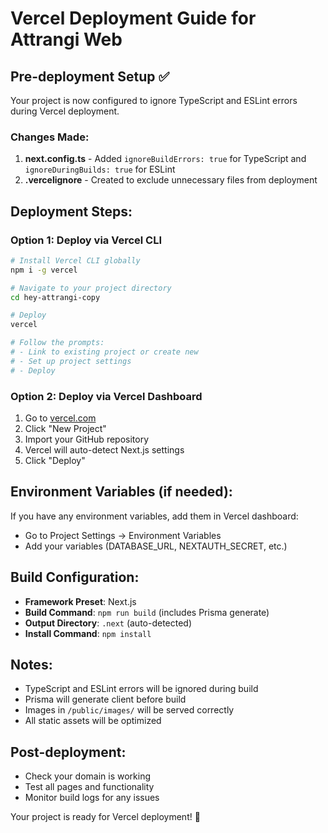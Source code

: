 # Vercel Deployment Guide for Attrangi Web

## Pre-deployment Setup ✅

Your project is now configured to ignore TypeScript and ESLint errors during Vercel deployment.

### Changes Made:
1. **next.config.ts** - Added `ignoreBuildErrors: true` for TypeScript and `ignoreDuringBuilds: true` for ESLint
2. **.vercelignore** - Created to exclude unnecessary files from deployment

## Deployment Steps:

### Option 1: Deploy via Vercel CLI
```bash
# Install Vercel CLI globally
npm i -g vercel

# Navigate to your project directory
cd hey-attrangi-copy

# Deploy
vercel

# Follow the prompts:
# - Link to existing project or create new
# - Set up project settings
# - Deploy
```

### Option 2: Deploy via Vercel Dashboard
1. Go to [vercel.com](https://vercel.com)
2. Click "New Project"
3. Import your GitHub repository
4. Vercel will auto-detect Next.js settings
5. Click "Deploy"

## Environment Variables (if needed):
If you have any environment variables, add them in Vercel dashboard:
- Go to Project Settings → Environment Variables
- Add your variables (DATABASE_URL, NEXTAUTH_SECRET, etc.)

## Build Configuration:
- **Framework Preset**: Next.js
- **Build Command**: `npm run build` (includes Prisma generate)
- **Output Directory**: `.next` (auto-detected)
- **Install Command**: `npm install`

## Notes:
- TypeScript and ESLint errors will be ignored during build
- Prisma will generate client before build
- Images in `/public/images/` will be served correctly
- All static assets will be optimized

## Post-deployment:
- Check your domain is working
- Test all pages and functionality
- Monitor build logs for any issues

Your project is ready for Vercel deployment! 🚀
